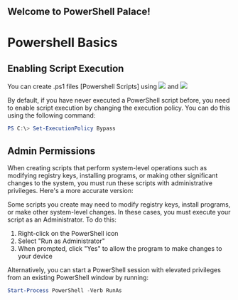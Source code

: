 ## Welcome to PowerShell Palace!

<h1>Powershell Basics</h1>

<h2>Enabling Script Execution</h2>

<p>You can create .ps1 files [Powershell Scripts] using <img src="https://img.shields.io/badge/PowerShell%20ISE-5391FE" /> and <img src="https://img.shields.io/badge/Visual%20Studio%20Code-8A2BE2" /> </p>
<p>By default, if you have never executed a PowerShell script before, you need to enable script execution by changing the execution policy. You can do this using the following command:</p>

```powershell
PS C:\> Set-ExecutionPolicy Bypass
````

<h2>Admin Permissions</h2>

When creating scripts that perform system-level operations such as modifying registry keys, installing programs, or making other significant changes to the system, you must run these scripts with administrative privileges. Here's a more accurate version:

Some scripts you create may need to modify registry keys, install programs, or make other system-level changes. In these cases, you must execute your script as an Administrator. To do this:

1. Right-click on the PowerShell icon
2. Select "Run as Administrator"
3. When prompted, click "Yes" to allow the program to make changes to your device

Alternatively, you can start a PowerShell session with elevated privileges from an existing PowerShell window by running:

```powershell
Start-Process PowerShell -Verb RunAs
